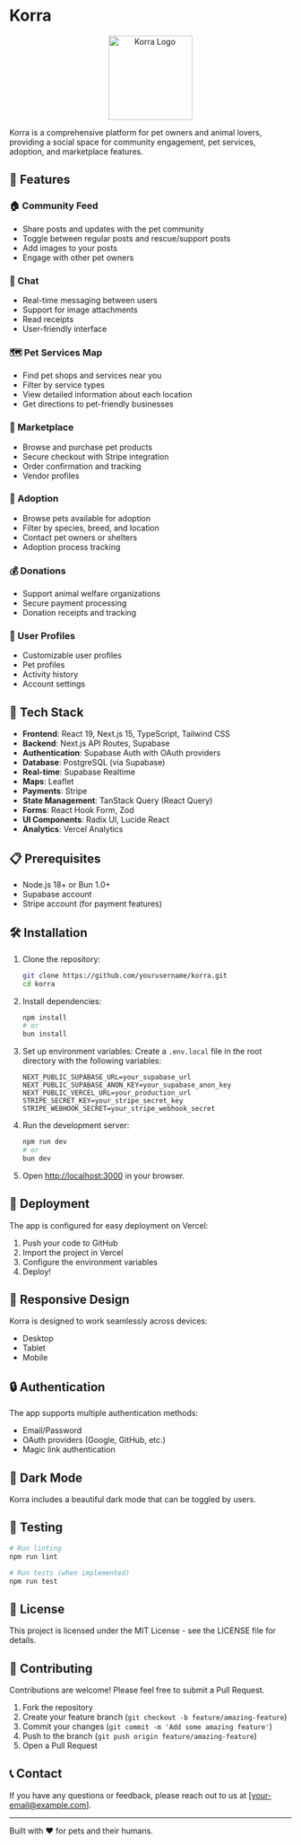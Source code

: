 # Korra

<p align="center">
  <img src="public/logo.png" alt="Korra Logo" width="150" height="150" />
</p>

Korra is a comprehensive platform for pet owners and animal lovers, providing a social space for community engagement, pet services, adoption, and marketplace features.

## 🐾 Features

### 🏠 Community Feed

- Share posts and updates with the pet community
- Toggle between regular posts and rescue/support posts
- Add images to your posts
- Engage with other pet owners

### 💬 Chat

- Real-time messaging between users
- Support for image attachments
- Read receipts
- User-friendly interface

### 🗺️ Pet Services Map

- Find pet shops and services near you
- Filter by service types
- View detailed information about each location
- Get directions to pet-friendly businesses

### 🛒 Marketplace

- Browse and purchase pet products
- Secure checkout with Stripe integration
- Order confirmation and tracking
- Vendor profiles

### 🐶 Adoption

- Browse pets available for adoption
- Filter by species, breed, and location
- Contact pet owners or shelters
- Adoption process tracking

### 💰 Donations

- Support animal welfare organizations
- Secure payment processing
- Donation receipts and tracking

### 👤 User Profiles

- Customizable user profiles
- Pet profiles
- Activity history
- Account settings

## 🚀 Tech Stack

- **Frontend**: React 19, Next.js 15, TypeScript, Tailwind CSS
- **Backend**: Next.js API Routes, Supabase
- **Authentication**: Supabase Auth with OAuth providers
- **Database**: PostgreSQL (via Supabase)
- **Real-time**: Supabase Realtime
- **Maps**: Leaflet
- **Payments**: Stripe
- **State Management**: TanStack Query (React Query)
- **Forms**: React Hook Form, Zod
- **UI Components**: Radix UI, Lucide React
- **Analytics**: Vercel Analytics

## 📋 Prerequisites

- Node.js 18+ or Bun 1.0+
- Supabase account
- Stripe account (for payment features)

## 🛠️ Installation

1. Clone the repository:

   ```bash
   git clone https://github.com/yourusername/korra.git
   cd korra
   ```

2. Install dependencies:

   ```bash
   npm install
   # or
   bun install
   ```

3. Set up environment variables:
   Create a `.env.local` file in the root directory with the following variables:

   ```
   NEXT_PUBLIC_SUPABASE_URL=your_supabase_url
   NEXT_PUBLIC_SUPABASE_ANON_KEY=your_supabase_anon_key
   NEXT_PUBLIC_VERCEL_URL=your_production_url
   STRIPE_SECRET_KEY=your_stripe_secret_key
   STRIPE_WEBHOOK_SECRET=your_stripe_webhook_secret
   ```

4. Run the development server:

   ```bash
   npm run dev
   # or
   bun dev
   ```

5. Open [http://localhost:3000](http://localhost:3000) in your browser.

## 🚀 Deployment

The app is configured for easy deployment on Vercel:

1. Push your code to GitHub
2. Import the project in Vercel
3. Configure the environment variables
4. Deploy!

## 📱 Responsive Design

Korra is designed to work seamlessly across devices:

- Desktop
- Tablet
- Mobile

## 🔒 Authentication

The app supports multiple authentication methods:

- Email/Password
- OAuth providers (Google, GitHub, etc.)
- Magic link authentication

## 🌙 Dark Mode

Korra includes a beautiful dark mode that can be toggled by users.

## 🧪 Testing

```bash
# Run linting
npm run lint

# Run tests (when implemented)
npm run test
```

## 📄 License

This project is licensed under the MIT License - see the LICENSE file for details.

## 👥 Contributing

Contributions are welcome! Please feel free to submit a Pull Request.

1. Fork the repository
2. Create your feature branch (`git checkout -b feature/amazing-feature`)
3. Commit your changes (`git commit -m 'Add some amazing feature'`)
4. Push to the branch (`git push origin feature/amazing-feature`)
5. Open a Pull Request

## 📞 Contact

If you have any questions or feedback, please reach out to us at [your-email@example.com].

---

Built with ❤️ for pets and their humans.

